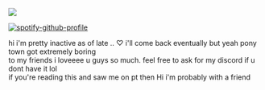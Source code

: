 ![](https://komarev.com/ghpvc/?username=beaverhollow&label=punks&style=flat-square&color=181818&base=23264)

[![spotify-github-profile](https://spotify-github-profile.kittinanx.com/api/view?uid=6ee6c3uiykzyf00n8qqgt3t8m&cover_image=true&theme=natemoo-re&show_offline=true&background_color=c3ab9e&interchange=true&bar_color=AAAAAA&bar_color_cover=false)](https://github.com/kittinan/spotify-github-profile)

hi i'm pretty inactive as of late .. ♡ i'll come back eventually but yeah pony town got extremely boring
<br/>
to my friends i loveeee u guys so much. feel free to ask for my discord if u dont have it lol
<br/>
if you're reading this and saw me on pt then Hi i'm probably with a friend
